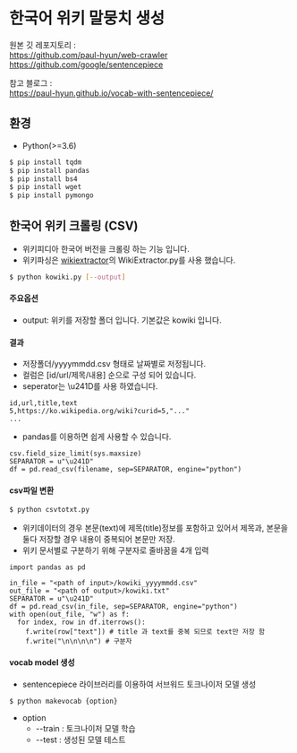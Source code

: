 # 한국어 위키 말뭉치 생성

원본 깃 레포지토리 : 
<br>https://github.com/paul-hyun/web-crawler
<br>https://github.com/google/sentencepiece

참고 블로그 : 
<br>https://paul-hyun.github.io/vocab-with-sentencepiece/

## 환경
* Python(>=3.6)

```sh
$ pip install tqdm
$ pip install pandas
$ pip install bs4
$ pip install wget
$ pip install pymongo
```


## 한국어 위키 크롤링 (CSV)
* 위키피디아 한국어 버전을 크롤링 하는 기능 입니다.
* 위키파싱은 [wikiextractor](https://github.com/attardi/wikiextractor)의 WikiExtractor.py를 사용 했습니다.

```sh
$ python kowiki.py [--output]
```

#### 주요옵션
* output: 위키를 저장할 폴더 입니다. 기본값은 kowiki 입니다.

#### 결과
* 저장폴더/yyyymmdd.csv 형태로 날짜별로 저정됩니다.
* 컬럼은 [id/url/제목/내용] 순으로 구성 되어 있습니다.
* seperator는 \u241D를 사용 하였습니다.
```
id,url,title,text
5,https://ko.wikipedia.org/wiki?curid=5,"..."
...
```
* pandas를 이용하면 쉽게 사용할 수 있습니다.
```
csv.field_size_limit(sys.maxsize)
SEPARATOR = u"\u241D"
df = pd.read_csv(filename, sep=SEPARATOR, engine="python")
```

#### csv파일 변환
```sh
$ python csvtotxt.py
```

* 위키데이터의 경우 본문(text)에 제목(title)정보를 포함하고 있어서 제목과, 본문을 둘다 저장할 경우 내용이 중복되어 본문만 저장.
* 위키 문서별로 구분하기 위해 구분자로 줄바꿈을 4개 입력
```
import pandas as pd

in_file = "<path of input>/kowiki_yyyymmdd.csv"
out_file = "<path of output>/kowiki.txt"
SEPARATOR = u"\u241D"
df = pd.read_csv(in_file, sep=SEPARATOR, engine="python")
with open(out_file, "w") as f:
  for index, row in df.iterrows():
    f.write(row["text"]) # title 과 text를 중복 되므로 text만 저장 함
    f.write("\n\n\n\n") # 구분자
```

#### vocab model 생성
* sentencepiece 라이브러리를 이용하여 서브워드 토크나이저 모델 생성
```sh
$ python makevocab {option}
```
* option
    * --train : 토크나이저 모델 학습
    * --test : 생성된 모델 테스트
